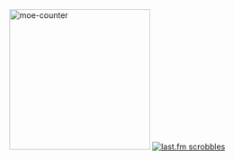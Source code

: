 <img src="https://moe-counter.glitch.me/get/@makuyoshi?theme=rule34" alt="moe-counter" width=250/>
<a href="https://www.last.fm/user/makuyoshi"><img src="https://lastfm-recently-played.vercel.app/api?user=makuyoshi&show_user=header&count=6" alt="last.fm scrobbles"/></a>
